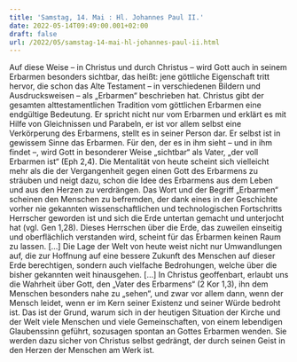 ```yaml
---
title: 'Samstag, 14. Mai : Hl. Johannes Paul II.'
date: 2022-05-14T09:49:00.001+02:00
draft: false
url: /2022/05/samstag-14-mai-hl-johannes-paul-ii.html
---
```


Auf diese Weise – in Christus und durch Christus – wird Gott auch in seinem Erbarmen besonders sichtbar, das heißt: jene göttliche Eigenschaft tritt hervor, die schon das Alte Testament – in verschiedenen Bildern und Ausdrucksweisen – als „Erbarmen“ beschrieben hat. Christus gibt der gesamten alttestamentlichen Tradition vom göttlichen Erbarmen eine endgültige Bedeutung. Er spricht nicht nur vom Erbarmen und erklärt es mit Hilfe von Gleichnissen und Parabeln, er ist vor allem selbst eine Verkörperung des Erbarmens, stellt es in seiner Person dar. Er selbst ist in gewissem Sinne das Erbarmen. Für den, der es in ihm sieht – und in ihm findet –, wird Gott in besonderer Weise „sichtbar“ als Vater, „der voll Erbarmen ist“ (Eph 2,4). Die Mentalität von heute scheint sich vielleicht mehr als die der Vergangenheit gegen einen Gott des Erbarmens zu sträuben und neigt dazu, schon die Idee des Erbarmens aus dem Leben und aus den Herzen zu verdrängen. Das Wort und der Begriff „Erbarmen“ scheinen den Menschen zu befremden, der dank eines in der Geschichte vorher nie gekannten wissenschaftlichen und technologischen Fortschritts Herrscher geworden ist und sich die Erde untertan gemacht und unterjocht hat (vgl. Gen 1,28). Dieses Herrschen über die Erde, das zuweilen einseitig und oberflächlich verstanden wird, scheint für das Erbarmen keinen Raum zu lassen. \[…\] Die Lage der Welt von heute weist nicht nur Umwandlungen auf, die zur Hoffnung auf eine bessere Zukunft des Menschen auf dieser Erde berechtigen, sondern auch vielfache Bedrohungen, welche über die bisher gekannten weit hinausgehen. \[…\] In Christus geoffenbart, erlaubt uns die Wahrheit über Gott, den „Vater des Erbarmens“ (2 Kor 1,3), ihn dem Menschen besonders nahe zu „sehen“, und zwar vor allem dann, wenn der Mensch leidet, wenn er im Kern seiner Existenz und seiner Würde bedroht ist. Das ist der Grund, warum sich in der heutigen Situation der Kirche und der Welt viele Menschen und viele Gemeinschaften, von einem lebendigen Glaubenssinn geführt, sozusagen spontan an Gottes Erbarmen wenden. Sie werden dazu sicher von Christus selbst gedrängt, der durch seinen Geist in den Herzen der Menschen am Werk ist.